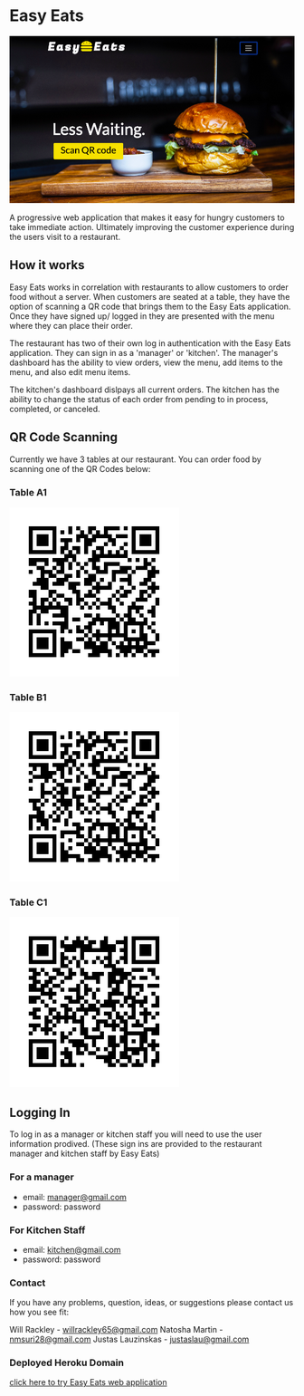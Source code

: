 
# Easy Eats

![Landing Page](public/images/EasyEatsHompage.png) 

A progressive web application that makes it easy for hungry customers to take immediate action. Ultimately improving the customer experience during the users visit to a restaurant.

## How it works

Easy Eats works in correlation with restaurants to allow customers to order food without a server. When customers are seated at a table, they have the option of scanning a QR code that brings them to the Easy Eats application. Once they have signed up/ logged in they are presented with the menu where they can place their order.

The restaurant has two of their own log in authentication with the Easy Eats application. They can sign in as a 'manager' or 'kitchen'. The manager's dashboard has the ability to view orders, view the menu, add items to the menu, and also edit menu items.

The kitchen's dashboard dislpays all current orders. The kitchen has the ability to change the status of each order from pending to in process, completed, or canceled.


## QR Code Scanning

Currently we have 3 tables at our restaurant. You can order food by scanning one of the QR Codes below:

### Table A1

![Table A1](/images/TableA1.png) 

### Table B1

![Table B1](/images/TableB1.png)

### Table C1

![Table C1](/images/TableC1.png)


## Logging In 
To log in as a manager or kitchen staff you will need to use the user information prodived.
(These sign ins are provided to the restaurant manager and kitchen staff by Easy Eats)

### For a manager
* email: manager@gmail.com
* password: password

### For Kitchen Staff
* email: kitchen@gmail.com
* password: password


### Contact
If you have any problems, question, ideas, or suggestions please contact us how you see fit:

Will Rackley - willrackley65@gmail.com
Natosha Martin - nmsuri28@gmail.com
Justas Lauzinskas - justaslau@gmail.com

### Deployed Heroku Domain
[click here to try Easy Eats web application](https://shrouded-waters-91830.herokuapp.com/)


